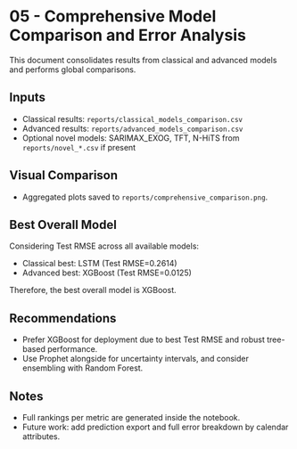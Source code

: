 # 05 - Comprehensive Model Comparison and Error Analysis

This document consolidates results from classical and advanced models and performs global comparisons.

## Inputs
- Classical results: `reports/classical_models_comparison.csv`
- Advanced results: `reports/advanced_models_comparison.csv`
- Optional novel models: SARIMAX_EXOG, TFT, N-HiTS from `reports/novel_*.csv` if present

## Visual Comparison
- Aggregated plots saved to `reports/comprehensive_comparison.png`.

## Best Overall Model
Considering Test RMSE across all available models:
- Classical best: LSTM (Test RMSE=0.2614)
- Advanced best: XGBoost (Test RMSE=0.0125)

Therefore, the best overall model is XGBoost.

## Recommendations
- Prefer XGBoost for deployment due to best Test RMSE and robust tree-based performance.
- Use Prophet alongside for uncertainty intervals, and consider ensembling with Random Forest.

## Notes
- Full rankings per metric are generated inside the notebook.
- Future work: add prediction export and full error breakdown by calendar attributes.
